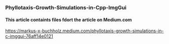 ### Phyllotaxis-Growth-Simulations-in-Cpp-ImgGui

#### This article containts files fdort the article on Medium.com

https://markus-x-buchholz.medium.com/phyllotaxis-growth-simulations-in-c-imggui-76aff14e0121

